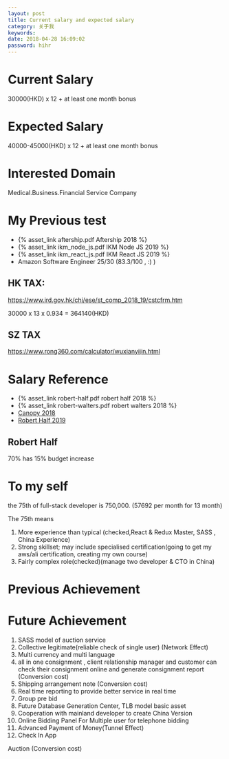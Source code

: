 ```yaml
---
layout: post
title: Current salary and expected salary
category: 关于我
keywords:
date: 2018-04-28 16:09:02
password: hihr
---
```


# Current Salary

30000(HKD) x 12 + at least one month bonus

# Expected Salary

40000-45000(HKD) x 12 + at least one month bonus

# Interested Domain

Medical.Business.Financial Service Company

# My Previous test

- {% asset_link aftership.pdf Aftership 2018 %}
- {% asset_link ikm_node_js.pdf  IKM Node JS 2019 %}
- {% asset_link ikm_react_js.pdf  IKM React JS 2019 %}
- Amazon Software Engineer 25/30 (83.3/100 , :) )

## HK TAX:

https://www.ird.gov.hk/chi/ese/st_comp_2018_19/cstcfrm.htm

30000 x 13 x 0.934 = 364140(HKD)

## SZ TAX

https://www.rong360.com/calculator/wuxianyijin.html

# Salary Reference

- {% asset_link robert-half.pdf robert half 2018 %}
- {% asset_link robert-walters.pdf robert walters 2018 %}
- [Canopy 2018](https://www.canopycareers.com/resources/salary-benchmark/software-development-salaries-hongkong-2018)
- [Robert Half 2019](https://www.roberthalf.com.hk/sites/roberthalf.com.hk/files/documents_not_indexed/RH_0319_IAPDF_SG2019_HKG_ENG_SEC.pdf?utm_source=sfmc-transactional&utm_medium=Email&utm_campaign=email&i=2019salaryguide-ongoing)

## Robert Half

70% has 15% budget increase

# To my self
the 75th of full-stack developer is 750,000. (57692 per month for 13 month)

The 75th means
1. More experience than typical (checked,React & Redux Master, SASS , China Experience)
2. Strong skillset; may include specialised certification(going to get my aws/ali certification, creating my own course)
3. Fairly complex role(checked)(manage two developer & CTO in China)







# Previous Achievement



# Future Achievement

1. SASS model of auction service
2. Collective legitimate(reliable check of single user) (Network Effect)
3. Multi currency and multi language
4. all in one consignment , client relationship manager and customer can check their consignment online and generate consignment report (Conversion cost)
5. Shipping arrangement note (Conversion cost)
6. Real time reporting to provide better service in real time
7. Group pre bid
8. Future Database Generation Center, TLB model basic asset
9. Cooperation with mainland developer to create China Version
10. Online Bidding Panel For Multiple user for telephone bidding
11. Advanced Payment of Money(Tunnel Effect)
12. Check In App 


Auction (Conversion cost)
